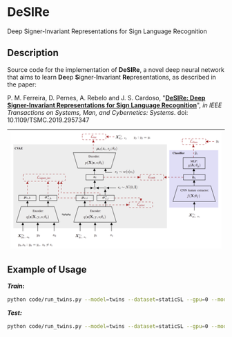 # DeSIRe
Deep Signer-Invariant Representations for Sign Language Recognition

## Description
Source code for the implementation of **DeSIRe**, a novel deep neural network that aims to learn **De**ep **S**igner-**I**nvariant **Re**presentations, as described in the paper:

P. M. Ferreira, D. Pernes, A. Rebelo and J. S. Cardoso, "**[DeSIRe: Deep Signer-Invariant Representations for Sign Language Recognition](https://ieeexplore.ieee.org/abstract/document/8937777)**", *in IEEE Transactions on Systems, Man, and Cybernetics: Systems*. doi: 10.1109/TSMC.2019.2957347

| [![page1](./imgs/DeSIRe.png)](https://ieeexplore.ieee.org/abstract/document/8937777)  |
|:---:|

## Example of Usage

***Train:*** 
~~~bash
python code/run_twins.py --model=twins --dataset=staticSL --gpu=0 --mode=train
~~~

***Test:*** 
~~~bash
python code/run_twins.py --model=twins --dataset=staticSL --gpu=0 --mode=test
~~~
